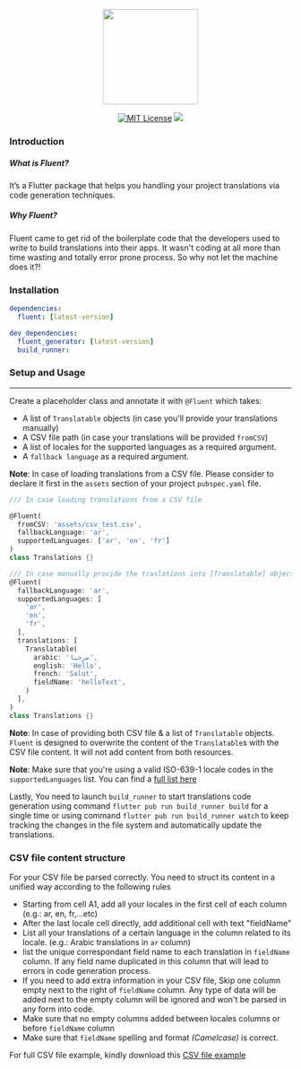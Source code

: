 <p align="center">
<img  src="https://firebasestorage.googleapis.com/v0/b/sercl-7b895.appspot.com/o/fluent_logo.svg?alt=media&token=e4f320f7-150c-4792-8110-f800a0caaf4c" height="170">
</p>

<p align="center">
<a href="https://img.shields.io/badge/License-MIT-green"><img src="https://img.shields.io/badge/License-MIT-blueviolet" alt="MIT License"></a>
<a href="https://pub.dev/packages/auto_route/versions/1.0.2"><img src="https://img.shields.io/badge/version-1.0.0-green"></a>
</p>

### Introduction
##### What is Fluent?
It’s a Flutter package that helps you handling your project translations via code generation techniques.
##### Why Fluent?
Fluent came to get rid of the boilerplate code that the developers used to write to build translations into their apps. It wasn't coding at all more than time wasting and totally error prone process. So why not let the machine does it?!

### Installation

```yaml
dependencies:
  fluent: [latest-version]

dev_dependencies:
  fluent_generator: [latest-version]
  build_runner:
```

### Setup and Usage

---

Create a placeholder class and annotate it with `@Fluent` which takes: 
* A list of `Translatable` objects (in case you'll provide your translations manually)
* A CSV file path (in case your translations will be provided `fromCSV`)
* A list of locales for the supported languages as a required argument.
* A `fallback language` as a required argument.

**Note**: In case of loading translations from a CSV file. Please consider to declare it first in the `assets` section of your project `pubspec.yaml` file.

```dart
/// In case loading translations from a CSV file

@Fluent(
  fromCSV: 'assets/csv_test.csv',
  fallbackLanguage: 'ar',
  supportedLanguages: ['ar', 'en', 'fr']
)
class Translations {}

/// In case manually provide the traslations into [Translatable] objects
@Fluent(
  fallbackLanguage: 'ar',
  supportedLanguages: [
    'ar',
    'en',
    'fr',
  ],
  translations: [
    Translatable(
      arabic: 'مرحبا',
      english: 'Hello',
      french: 'Salut',
      fieldName: 'helloText',
    )
  ],
)
class Translations {}
```
**Note**: In case of providing both CSV file & a list of `Translatable` objects. `Fluent` is designed to overwrite the content of the `Translatable`s with the CSV file content. It will not add content from both resources.

**Note**: Make sure that you're using a valid ISO-639-1 locale codes in the `supportedLanguages` list. You can find a [full list here](https://en.wikipedia.org/wiki/List_of_ISO_639-1_codes#ID)

Lastly, You need to launch `build_runner` to start translations code generation using command `flutter pub run build_runner build` for a single time or using command `flutter pub run build_runner watch` to keep tracking the changes in the file system and automatically update the translations.


### CSV file content structure
For your CSV file be parsed correctly. You need to struct its content in a unified way according to the following rules
* Starting from cell A1, add all your locales in the first cell of each column (e.g.: ar, en, fr,...etc)
* After the last locale cell directly, add additional cell with text "fieldName"
* List all your translations of a certain language in the column related to its locale. (e.g.: Arabic translations in `ar` column)
* list the unique correspondant field name to each translation in `fieldName` column. If any field name duplicated in this column that will lead to errors in code generation process.
* If you need to add extra information in your CSV file, Skip one column empty next to the right of `fieldName` column. Any type of data will be added next to the empty column will be ignored and won't be parsed in any form into code.
* Make sure that no empty columns added between locales columns or before `fieldName` column
* Make sure that `fieldName` spelling and format _(Camelcase)_ is correct.

For full CSV file example, kindly download this [CSV file example](https://drive.google.com/file/d/1UGsoUkxWiiccSOsuIkedinJanOs5OpM2/view?usp=sharing)  
